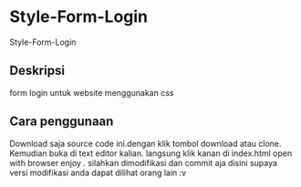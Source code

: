 # Style-Form-Login
Style-Form-Login

## Deskripsi
form login untuk website menggunakan css

## Cara penggunaan
Download saja source code ini.dengan klik tombol download atau clone.
Kemudian buka di text editor kalian. langsung klik kanan di index.html open with browser
enjoy . silahkan dimodifikasi dan commit aja disini supaya versi modifikasi anda dapat dilihat orang lain :v
